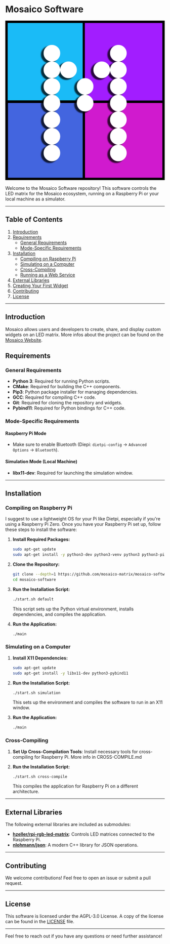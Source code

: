 # Mosaico Software

![Mosaico Logo](./icon.png)

Welcome to the Mosaico Software repository! 
This software controls the LED matrix for the Mosaico ecosystem, running on a Raspberry Pi or 
your local machine as a simulator.

---

## Table of Contents

1. [Introduction](#introduction)
2. [Requirements](#requirements)
    - [General Requirements](#general-requirements)
    - [Mode-Specific Requirements](#mode-specific-requirements)
3. [Installation](#installation)
    - [Compiling on Raspberry Pi](#compiling-on-raspberry-pi)
    - [Simulating on a Computer](#simulating-on-a-computer)
    - [Cross-Compiling](#cross-compiling)
    - [Running as a Web Service](#running-as-a-web-service)
4. [External Libraries](#external-libraries)
5. [Creating Your First Widget](#creating-your-first-widget)
6. [Contributing](#contributing)
7. [License](#license)

---

## Introduction
Mosaico allows users and developers to create, share, and display custom widgets on an LED matrix. 
More infos about the project can be found on the [Mosaico Website](https://mosaico.murkrowdev.org).

## Requirements

### General Requirements
- **Python 3**: Required for running Python scripts.
- **CMake**: Required for building the C++ components.
- **Pip3**: Python package installer for managing dependencies.
- **GCC**: Required for compiling C++ code.
- **Git**: Required for cloning the repository and widgets.
- **Pybind11**: Required for Python bindings for C++ code.

### Mode-Specific Requirements

#### Raspberry Pi Mode
- Make sure to enable Bluetooth (Diepi: `dietpi-config` -> `Advanced Options` -> `Bluetooth`).

#### Simulation Mode (Local Machine)
- **libx11-dev**: Required for launching the simulation window.

---

## Installation

### Compiling on Raspberry Pi

I suggest to use a lightweight OS for your Pi like Dietpi, especially if you're using a Raspberry Pi Zero.
Once you have your Raspberry Pi set up, follow these steps to install the software:

1. **Install Required Packages:**
   ```bash
   sudo apt-get update
   sudo apt-get install -y python3-dev python3-venv python3 python3-pip cmake build-essential git pybind11-dev python3-pybind11
    ```
   
2. **Clone the Repository:**
   ```bash
   git clone --depth=1 https://github.com/mosaico-matrix/mosaico-software
   cd mosaico-software
   ```


3. **Run the Installation Script:**
   ```bash
   ./start.sh default
   ```

   This script sets up the Python virtual environment, installs dependencies, and compiles the application.

4. **Run the Application:**
   ```bash
   ./main
   ```

### Simulating on a Computer

1. **Install X11 Dependencies:**
   ```bash
   sudo apt-get update
   sudo apt-get install -y libx11-dev python3-pybind11
   ```

2. **Run the Installation Script:**
   ```bash
   ./start.sh simulation
   ```

   This sets up the environment and compiles the software to run in an X11 window.

3. **Run the Application:**
   ```bash
   ./main
   ```

### Cross-Compiling

1. **Set Up Cross-Compilation Tools**: Install necessary tools for cross-compiling for Raspberry Pi.
More info in CROSS-COMPILE.md

2. **Run the Installation Script:**
   ```bash
   ./start.sh cross-compile
   ```

   This compiles the application for Raspberry Pi on a different architecture.

---

## External Libraries

The following external libraries are included as submodules:

- **[hzeller/rpi-rgb-led-matrix](https://github.com/hzeller/rpi-rgb-led-matrix)**: Controls LED matrices connected to the Raspberry Pi.
- **[nlohmann/json](https://github.com/nlohmann/json)**: A modern C++ library for JSON operations.
---

## Contributing

We welcome contributions! Feel free to open an issue or submit a pull request.

---

## License

This software is licensed under the AGPL-3.0 License. A copy of the license can be found in the [LICENSE](./LICENSE) file.

---

Feel free to reach out if you have any questions or need further assistance!